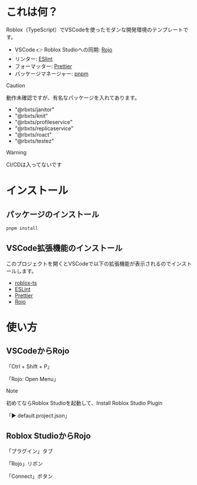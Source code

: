 # これは何？

Roblox（TypeScript）でVSCodeを使ったモダンな開発環境のテンプレートです。

- VSCode 👉 Roblox Studioへの同期: [Rojo](https://github.com/rojo-rbx/rojo)
- リンター: [ESlint](https://github.com/eslint/eslint)
- フォーマッター: [Prettier](https://github.com/prettier/prettier)
- パッケージマネージャー: [pnpm](https://github.com/pnpm/pnpm)

> [!CAUTION]
> 動作未確認ですが、有名なパッケージを入れてあります。

- "@rbxts/janitor"
- "@rbxts/knit"
- "@rbxts/profileservice"
- "@rbxts/replicaservice"
- "@rbxts/roact"
- "@rbxts/testez"

> [!WARNING]
> CI/CDは入ってないです

# インストール

## パッケージのインストール

```bash
pnpm install
```

## VSCode拡張機能のインストール

このプロジェクトを開くとVSCodeで以下の拡張機能が表示されるのでインストールします。

- [roblox-ts](https://marketplace.visualstudio.com/items?itemName=Roblox-TS.vscode-roblox-ts)
- [ESLint](https://marketplace.visualstudio.com/items?itemName=dbaeumer.vscode-eslint)
- [Prettier](https://marketplace.visualstudio.com/items?itemName=esbenp.prettier-vscode)
- [Rojo](https://marketplace.visualstudio.com/items?itemName=evaera.vscode-rojo)


# 使い方

## VSCodeからRojo

「Ctrl + Shift + P」

「Rojo: Open Menu」

> [!NOTE]
> 初めてならRoblox Studioを起動して、Install Roblox Studio Plugin

「▶ default.project.json」

## Roblox StudioからRojo

「プラグイン」タブ

「Rojo」リボン

「Connect」ボタン
